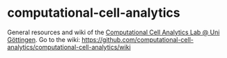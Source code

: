 # computational-cell-analytics

General resources and wiki of the [Computational Cell Analytics Lab @ Uni Göttingen](https://t.co/niNFblp8CM). Go to the wiki: https://github.com/computational-cell-analytics/computational-cell-analytics/wiki

